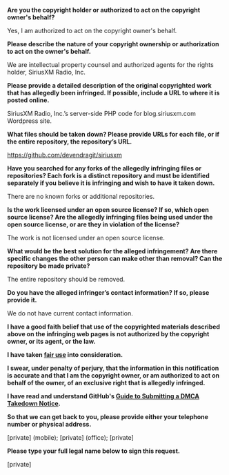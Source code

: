 **Are you the copyright holder or authorized to act on the copyright owner's behalf?**

Yes, I am authorized to act on the copyright owner's behalf.

**Please describe the nature of your copyright ownership or authorization to act on the owner's behalf.**

We are intellectual property counsel and authorized agents for the rights holder, SiriusXM Radio, Inc.

**Please provide a detailed description of the original copyrighted work that has allegedly been infringed. If possible, include a URL to where it is posted online.**

SiriusXM Radio, Inc.’s server-side PHP code for blog.siriusxm.com Wordpress site.

**What files should be taken down? Please provide URLs for each file, or if the entire repository, the repository’s URL.**

https://github.com/devendragit/siriusxm

**Have you searched for any forks of the allegedly infringing files or repositories? Each fork is a distinct repository and must be identified separately if you believe it is infringing and wish to have it taken down.**

There are no known forks or additional repositories.

**Is the work licensed under an open source license? If so, which open source license? Are the allegedly infringing files being used under the open source license, or are they in violation of the license?**

The work is not licensed under an open source license.

**What would be the best solution for the alleged infringement? Are there specific changes the other person can make other than removal? Can the repository be made private?**

The entire repository should be removed.

**Do you have the alleged infringer’s contact information? If so, please provide it.**

We do not have current contact information.

**I have a good faith belief that use of the copyrighted materials described above on the infringing web pages is not authorized by the copyright owner, or its agent, or the law.**

**I have taken <a href="https://www.lumendatabase.org/topics/22">fair use</a> into consideration.**

**I swear, under penalty of perjury, that the information in this notification is accurate and that I am the copyright owner, or am authorized to act on behalf of the owner, of an exclusive right that is allegedly infringed.**

**I have read and understand GitHub's <a href="https://help.github.com/articles/guide-to-submitting-a-dmca-takedown-notice/">Guide to Submitting a DMCA Takedown Notice</a>.**

**So that we can get back to you, please provide either your telephone number or physical address.**

[private] (mobile); [private] (office); [private]

**Please type your full legal name below to sign this request.**

[private]

